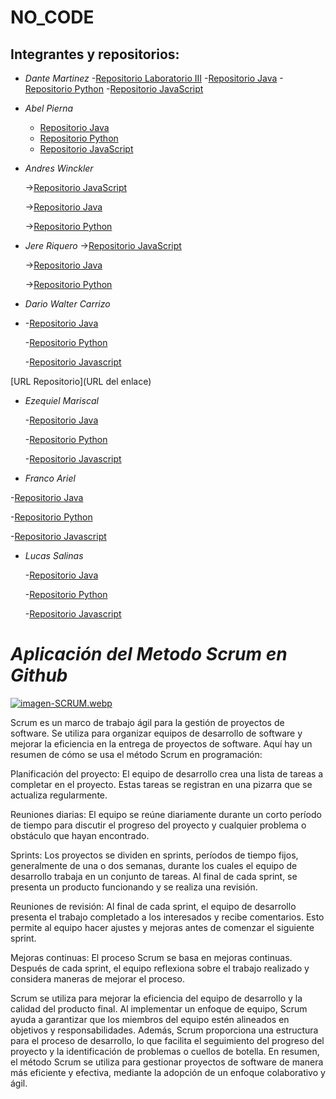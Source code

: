 # NO_CODE 
## Integrantes y repositorios:

- *Dante Martinez*
-[Repositorio Laboratorio III](https://github.com/mzadante/UTN-Tecnicatura-III-Lenguajes)
   -[Repositorio Java](https://github.com/mzadante/UTN-Tecnicatura-III-Lenguajes/tree/main/Tecnicatura3Java)
   -[Repositorio Python](https://github.com/mzadante/UTN-Tecnicatura-III-Lenguajes/tree/main/Tecnicatura3Py)
   -[Repositorio JavaScript](https://github.com/mzadante/UTN-Tecnicatura-III-Lenguajes/tree/main/Tecnicatura3Js)
- *Abel Pierna*
   - [Repositorio Java](https://github.com/Abelino537/ProgramacionIII-Java)
   - [Repositorio Python](https://github.com/Abelino537/LaboratorioIII-Python)
   - [Repositorio JavaScript](https://github.com/Abelino537/LaboratorioIII-JS)

- *Andres Winckler*

   ->[Repositorio JavaScript](https://github.com/andreswinck/tecnicaturaGit/tree/master/Tecnicatura3JS)

   ->[Repositorio Java](https://github.com/andreswinck/tecnicaturaGit/tree/master/Tecnicatura3Java)

   ->[Repositorio Python](https://github.com/andreswinck/tecnicaturaGit/tree/master/Tecnicatura3Py)


- *Jere Riquero*
   ->[Repositorio JavaScript](https://github.com/JereRiquero/JavaScript)
  
   ->[Repositorio Java](https://github.com/JereRiquero/Java)

   ->[Repositorio Python](https://github.com/JereRiquero/Python)
  
- *Dario Walter Carrizo*
- 
     -[Repositorio Java](https://github.com/dwc1970/Tercer-Semestre-23)

     -[Repositorio Python](https://github.com/dwc1970/Python-23)

     -[Repositorio Javascript](https://github.com/dwc1970/JAVASCRIPT-23)
  
[URL Repositorio](URL del enlace)

-  *Ezequiel Mariscal*

   -[Repositorio Java](https://github.com/ezequielmariscal/Tecnicatura3Java)

   -[Repositorio Python](https://github.com/ezequielmariscal/Tecnicatura3Py)

   -[Repositorio Javascript](https://github.com/ezequielmariscal/Tecnicatura3Js)

- *Franco Ariel*

-[Repositorio Java](https://github.com/Chorifrann/3er-semestre-java)

-[Repositorio Python](https://github.com/Chorifrann/3er-semestre-python)

-[Repositorio Javascript](https://github.com/Chorifrann/3er-semestre-javascript)

- *Lucas Salinas*

   -[Repositorio Java](https://github.com/LucasSalinas/Javalll-TercerSemestre)

   -[Repositorio Python](https://github.com/LucasSalinas/Pythonlll-TercerSemestre)

   -[Repositorio Javascript](https://github.com/LucasSalinas/JavaScriptlll-TercerSemestre)

# ***Aplicación del Metodo Scrum en Github***

[![imagen-SCRUM.webp](https://i.postimg.cc/L8v27MgN/imagen-SCRUM.webp)](https://postimg.cc/bZG7DWTt)

Scrum es un marco de trabajo ágil para la gestión de proyectos de software. Se utiliza para organizar equipos de desarrollo de software y mejorar la eficiencia en la entrega de proyectos de software. Aquí hay un resumen de cómo se usa el método Scrum en programación:

Planificación del proyecto: El equipo de desarrollo crea una lista de tareas a completar en el proyecto. Estas tareas se registran en una pizarra que se actualiza regularmente.

Reuniones diarias: El equipo se reúne diariamente durante un corto período de tiempo para discutir el progreso del proyecto y cualquier problema o obstáculo que hayan encontrado.

Sprints: Los proyectos se dividen en sprints, períodos de tiempo fijos, generalmente de una o dos semanas, durante los cuales el equipo de desarrollo trabaja en un conjunto de tareas. Al final de cada sprint, se presenta un producto funcionando y se realiza una revisión.

Reuniones de revisión: Al final de cada sprint, el equipo de desarrollo presenta el trabajo completado a los interesados y recibe comentarios. Esto permite al equipo hacer ajustes y mejoras antes de comenzar el siguiente sprint.

Mejoras continuas: El proceso Scrum se basa en mejoras continuas. Después de cada sprint, el equipo reflexiona sobre el trabajo realizado y considera maneras de mejorar el proceso.

Scrum se utiliza para mejorar la eficiencia del equipo de desarrollo y la calidad del producto final. Al implementar un enfoque de equipo, Scrum ayuda a garantizar que los miembros del equipo estén alineados en objetivos y responsabilidades. Además, Scrum proporciona una estructura para el proceso de desarrollo, lo que facilita el seguimiento del progreso del proyecto y la identificación de problemas o cuellos de botella. En resumen, el método Scrum se utiliza para gestionar proyectos de software de manera más eficiente y efectiva, mediante la adopción de un enfoque colaborativo y ágil.
